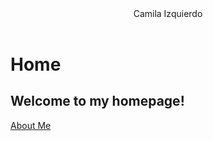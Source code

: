 <header>
Camila Izquierdo
</header>

# Home

## Welcome to my homepage! 

[About Me](camizqu.github.io/about)
